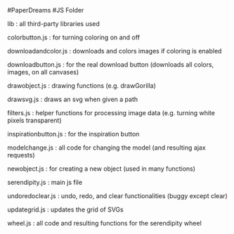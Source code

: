 #PaperDreams
#JS Folder

lib : all third-party libraries used

colorbutton.js : for turning coloring on and off

downloadandcolor.js : downloads and colors images if coloring is enabled

downloadbutton.js : for the real download button (downloads all colors, images, on all canvases)

drawobject.js : drawing functions (e.g. drawGorilla)

drawsvg.js : draws an svg when given a path

filters.js : helper functions for processing image data (e.g. turning white pixels transparent)

inspirationbutton.js : for the inspiration button

modelchange.js : all code for changing the model (and resulting ajax requests)

newobject.js : for creating a new object (used in many functions)

serendipity.js : main js file

undoredoclear.js : undo, redo, and clear functionalities (buggy except clear)

updategrid.js : updates the grid of SVGs

wheel.js : all code and resulting functions for the serendipity wheel
